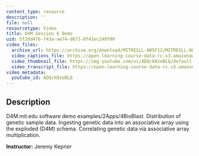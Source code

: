 ```yaml
---
content_type: resource
description: ''
file: null
resourcetype: Video
title: D4M Session 6 Demo
uid: 5f2dd47b-f43a-ae74-d673-8f41ec248f09
video_files:
  archive_url: https://archive.org/download/MITRESLL-005F12/MITRESLL-005F12_L06_Demo_300k.mp4
  video_captions_file: https://open-learning-course-data-rc.s3.amazonaws.com/res-ll-005-mathematics-of-big-data-and-machine-learning-january-iap-2020/9998b72d3a20505691a3e1a75397a20f_ADQck0zeBLQ.vtt
  video_thumbnail_file: https://img.youtube.com/vi/ADQck0zeBLQ/default.jpg
  video_transcript_file: https://open-learning-course-data-rc.s3.amazonaws.com/res-ll-005-mathematics-of-big-data-and-machine-learning-january-iap-2020/f31020e4fe69b833fe9db79cc7d70b4c_ADQck0zeBLQ.pdf
video_metadata:
  youtube_id: ADQck0zeBLQ
---
```


Description
-----------

D4M.mit.edu software demo examples/2Apps/4BioBlast. Distribution of genetic sample data. Ingesting genetic data into an associative array using the exploded (D4M) schema. Correlating genetic data via associative array multiplication.

**Instructor:** Jeremy Kepner